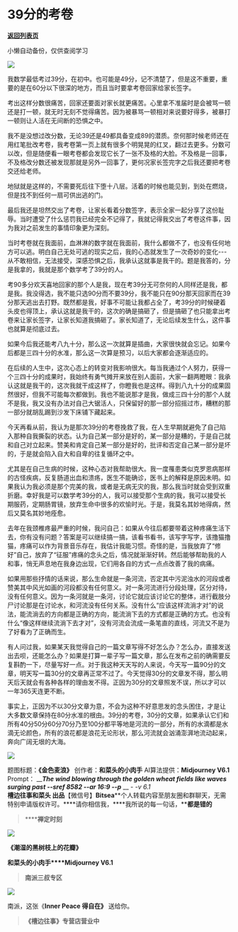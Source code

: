 # 39分的考卷

[**返回列表页**](/gzh/槽边往事)

小懒自动备份，仅供查阅学习

![](https://mmbiz.qpic.cn/mmbiz_jpg/Ia6gU9JNtko82k4gH2rKaPwCE4YjKuAFbHkwjOskSM4D8Rs6A2JjZCV1BclYyfDofFTwiboKmml9iaKb9WxUSaZw/640?wx_fmt=jpeg&from;=appmsg)

我数学最低考过39分，在初中。也可能是49分，记不清楚了，但是这不重要，重要的是在60分以下很深的地方，而且当时要拿考卷回家给家长签字。

考出这样分数很痛苦，回家还要面对家长就更痛苦。心里拿不准届时是会被骂一顿还是打一顿，就无时无刻不觉得痛苦。因为被暴骂一顿相对来说要好得多，被暴打一顿则让人活在无间断的恐惧之中。

我不是没想过改分数，无论39还是49都具备变成89的潜质。奈何那时候老师还在用红笔批改考卷，我考卷第一页上就有很多个明晃晃的红叉，翻过去更多。分数可以改，但是随便看一眼考卷都会发现它长了一张不及格的大脸。不及格是一回事，不及格改分数还被发现那就是另外一回事了，更何况家长签完字之后我还要把考卷交还给老师。

地狱就是这样的，不需要死后往下堕十八层。活着的时候也能见到，到处在燃烧，但是找不到任何一扇可供出逃的门。

最后我还是坦然交出了考卷，让家长看着分数签字，表示全家一起分享了这份耻辱。当时遭受了什么惩罚我已经完全不记得了，我就记得我交出了考卷这件事，因为我对之前发生的事情印象更为深刻。  

当时考卷就在我面前，血淋淋的数字就在我面前，我什么都做不了，也没有任何地方可以逃。明白自己无处可逃的现实之后，我的心态就发生了一次奇妙的变化---
从不敢相信，无法接受，深感恐惧之后，我承认这就事是我干的。题是我答的，分是我拿的，我就是那个数学考了39分的人。  

考90多分欢天喜地回家的那个人是我，现在考39分无可奈何的人同样还是我，都是我。我没得选，我不能只选90分而不要39分，我不能只在90分那天回家而在39分那天逃出去打野。既然都是我，好事不可能让我都占全了，考39分的时候硬着头皮也得顶上，承认这就是我干的，这次的确是搞砸了，但是搞砸了也只能拿出考卷来让家长签字，让家长知道我搞砸了。家长知道了，无论后续发生什么，这件事也就算是彻底过去。

如果今后我还能考八九十分，那么这一次就算是插曲，大家很快就会忘记。如果今后都是三四十分的水准，那么这一次算是预习，以后大家都会逐渐适应的。

在后续的人生中，这次心态上的转变对我影响很大。每当我通过个人努力，获得一个三四十分的成果时，我始终有勇气摊开来放在别人面前，大家一翻两瞪眼：我承认这就是我干的，这次我就干成这样了，你瞪我也是这样。得到八九十分的成果固然很好，但我不可能每次都做到。我也不能说那才是我，做成三四十分的那个人就不是我，我又没有办法对自己大锯活人，只保留好的那一部分招摇过市，糟糕的那一部分就胡乱踢到沙发下床铺下藏起来。  

今天再看从前，我认为是那次39分的考卷挽救了我，在人生早期就避免了自己陷入那种自我撕裂的状态。认为自己某一部分是好的，某一部分是糟的，于是自己就和自己对立起来。赞美和肯定自己某一部分是好的，批评和否定自己某一部分是坏的，于是就会陷入自大和自卑的往复循环之中。  

尤其是在自己生病的时候，这种心态对我帮助很大。我一度罹患类似克罗恩病那样的古怪疾病，反复肠道出血和溃疡，医生不能确诊，医书上的解释是原因未明。如果我认为我必须是那个完美的我，或者是无病无灾的我，那么我当时就会受到双重折磨。幸好我是可以数学考39分的人，我可以接受那个生病的我，我可以接受长期服药，定期肠胃镜，放弃生命中很多的欢愉时光。于是，我莫名其妙地得病，然后又莫名其妙地痊愈。

去年在我颈椎疼最严重的时候，我问自己：如果从今往后都要带着这种疼痛生活下去，你有没有问题？答案是可以继续搞一搞，该看书看书，该写字写字，该撸猫撸猫，疼痛可以作为背景音乐存在，我估计我能习惯。奇怪的是，当我放弃了“修好”自己，放弃了“征服”疼痛的念头之后，情况就渐渐好转。然后能够帮助我的人和事，悄无声息地在我身边出现，它们用各自的方式一点点改善了我的病痛。

如果用那些抒情的话来说，那么生命就是一条河流，否定其中污泥浊水的河段或者赞美其中风光如画的河段都没有任何意义。对一条河流进行分段处理，区分对待，没有任何意义。因为一条河就是一条河，讨论它就应该讨论它的整体，进行截肢分尸讨论那是在讨论水，和河流没有任何关系。没有什么“应该这样流淌才对”的说法，能流淌去的方向都是正确的方向，能流淌下去的方式都是正确的方式。也没有什么“像这样继续流淌下去才对”，没有河流会流成一条笔直的直线，河流又不是为了好看为了正确而生。

有人问过我，如果某天我觉得自己的一篇文章写得不好怎么办？怎么办，直接发送出去呗，还能怎么办？如果是打算一辈子写一篇文章，那么在发布之前的确需要反复斟酌一下，尽量写好一点。对于我这种天天写的人来说，今天写一篇90分的文章，明天写一篇30分的文章再正常不过了。今天觉得30分的文章发不得，那么明天后天就会有各种各样的理由发不得。正因为30分的文章照发不误，所以才可以一年365天连更不断。  

事实上，正因为不以30分文章为意，不会为这种不好意思发的念头困住，才是让大多数文章保持在80分水准的根由。39分的考卷，30分的文章，如果承认它们和所有40分50分60分70分乃至100分都平等地是河流的一部分，所有的水滴都是水滴无论颜色，所有的浪花都是浪花无论形状，那么河流就会汹涌澎湃地流动起来，奔向广阔无垠的大海。  

![](https://mmbiz.qpic.cn/mmbiz_jpg/Ia6gU9JNtko82k4gH2rKaPwCE4YjKuAFnZfdib2bdDZwqwaqh5wIhQyuva5vugVE46BspSCu1OFxWLfzicdIy8Jw/640?wx_fmt=jpeg&from;=appmsg)

  

题图标题：**《金色麦浪》** 创作者：**和菜头的小肉手** AI算法提供：**Midjourney V6.1** Prompt： _____The
wind blowing through the golden wheat fields like waves surging past --sref
8582 --ar 16:9 --p___ __ __-_ -v 6.1_  
**槽边往事****和菜头
出品******【微信号】****Bitsea******个人转载内容至朋友圈和群聊天，无需特别申请版权许可。****请你相信我，****我所说的每一句话，****都是错的**

> ******禅定时刻**

![](https://mmbiz.qpic.cn/mmbiz_jpg/Ia6gU9JNtko82k4gH2rKaPwCE4YjKuAFODSTRlcj3ibjkPUPcABNqWvuLJtR63uAedhk0BPwHRSTJ4lhvhZTchA/640?wx_fmt=jpeg&from;=appmsg)

**《潮湿的黑树枝上的花瓣》**

**和菜头的小肉手****Midjourney V6.1**

> **南派三叔专区**

![](https://mmbiz.qpic.cn/mmbiz_jpg/Ia6gU9JNtko82k4gH2rKaPwCE4YjKuAFbDdU4dFicsvD1ibeTIGH0RcBwQgQIDsJJsDPJibA2PwLSwymMDx4dQjqA/640?wx_fmt=jpeg&from;=appmsg)

南派，这张《**Inner Peace 得自在》** 送给你。

> **《槽边往事》专营店营业中**

  

